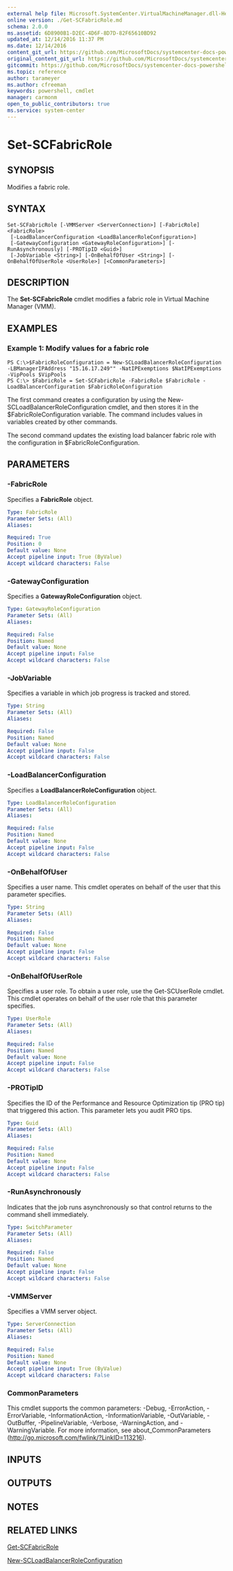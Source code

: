 ```yaml
---
external help file: Microsoft.SystemCenter.VirtualMachineManager.dll-Help.xml
online version: ./Get-SCFabricRole.md
schema: 2.0.0
ms.assetid: 6D8900B1-D2EC-4D6F-8D7D-82F65610BD92
updated_at: 12/14/2016 11:37 PM
ms.date: 12/14/2016
content_git_url: https://github.com/MicrosoftDocs/systemcenter-docs-powershell/blob/master/systemcenter-cmdlets/SystemCenter2016/VirtualMachineManager/v1/Set-SCFabricRole.md
original_content_git_url: https://github.com/MicrosoftDocs/systemcenter-docs-powershell/blob/master/systemcenter-cmdlets/SystemCenter2016/VirtualMachineManager/v1/Set-SCFabricRole.md
gitcommit: https://github.com/MicrosoftDocs/systemcenter-docs-powershell/blob/ddd0fefc9adaabb9394eb6c21b33370913d1830d/systemcenter-cmdlets/SystemCenter2016/VirtualMachineManager/v1/Set-SCFabricRole.md
ms.topic: reference
author: tarameyer
ms.author: cfreeman
keywords: powershell, cmdlet
manager: carmonm
open_to_public_contributors: true
ms.service: system-center
---
```


# Set-SCFabricRole

## SYNOPSIS
Modifies a fabric role.

## SYNTAX

```
Set-SCFabricRole [-VMMServer <ServerConnection>] [-FabricRole] <FabricRole>
 [-LoadBalancerConfiguration <LoadBalancerRoleConfiguration>]
 [-GatewayConfiguration <GatewayRoleConfiguration>] [-RunAsynchronously] [-PROTipID <Guid>]
 [-JobVariable <String>] [-OnBehalfOfUser <String>] [-OnBehalfOfUserRole <UserRole>] [<CommonParameters>]
```

## DESCRIPTION
The **Set-SCFabricRole** cmdlet modifies a fabric role in Virtual Machine Manager (VMM).

## EXAMPLES

### Example 1: Modify values for a fabric role
```
PS C:\>$FabricRoleConfiguration = New-SCLoadBalancerRoleConfiguration -LBManagerIPAddress "15.16.17.249"" -NatIPExemptions $NatIPExemptions -VipPools $VipPools
PS C:\> $FabricRole = Set-SCFabricRole -FabricRole $FabricRole -LoadBalancerConfiguration $FabricRoleConfiguration
```

The first command creates a configuration by using the New-SCLoadBalancerRoleConfiguration cmdlet, and then stores it in the $FabricRoleConfiguration variable.
The command includes values in variables created by other commands.

The second command updates the existing load balancer fabric role with the configuration in $FabricRoleConfiguration.

## PARAMETERS

### -FabricRole
Specifies a **FabricRole** object.

```yaml
Type: FabricRole
Parameter Sets: (All)
Aliases: 

Required: True
Position: 0
Default value: None
Accept pipeline input: True (ByValue)
Accept wildcard characters: False
```

### -GatewayConfiguration
Specifies a **GatewayRoleConfiguration** object.

```yaml
Type: GatewayRoleConfiguration
Parameter Sets: (All)
Aliases: 

Required: False
Position: Named
Default value: None
Accept pipeline input: False
Accept wildcard characters: False
```

### -JobVariable
Specifies a variable in which job progress is tracked and stored.

```yaml
Type: String
Parameter Sets: (All)
Aliases: 

Required: False
Position: Named
Default value: None
Accept pipeline input: False
Accept wildcard characters: False
```

### -LoadBalancerConfiguration
Specifies a **LoadBalancerRoleConfiguration** object.

```yaml
Type: LoadBalancerRoleConfiguration
Parameter Sets: (All)
Aliases: 

Required: False
Position: Named
Default value: None
Accept pipeline input: False
Accept wildcard characters: False
```

### -OnBehalfOfUser
Specifies a user name.
This cmdlet operates on behalf of the user that this parameter specifies.

```yaml
Type: String
Parameter Sets: (All)
Aliases: 

Required: False
Position: Named
Default value: None
Accept pipeline input: False
Accept wildcard characters: False
```

### -OnBehalfOfUserRole
Specifies a user role.
To obtain a user role, use the Get-SCUserRole cmdlet.
This cmdlet operates on behalf of the user role that this parameter specifies.

```yaml
Type: UserRole
Parameter Sets: (All)
Aliases: 

Required: False
Position: Named
Default value: None
Accept pipeline input: False
Accept wildcard characters: False
```

### -PROTipID
Specifies the ID of the Performance and Resource Optimization tip (PRO tip) that triggered this action.
This parameter lets you audit PRO tips.

```yaml
Type: Guid
Parameter Sets: (All)
Aliases: 

Required: False
Position: Named
Default value: None
Accept pipeline input: False
Accept wildcard characters: False
```

### -RunAsynchronously
Indicates that the job runs asynchronously so that control returns to the command shell immediately.

```yaml
Type: SwitchParameter
Parameter Sets: (All)
Aliases: 

Required: False
Position: Named
Default value: None
Accept pipeline input: False
Accept wildcard characters: False
```

### -VMMServer
Specifies a VMM server object.

```yaml
Type: ServerConnection
Parameter Sets: (All)
Aliases: 

Required: False
Position: Named
Default value: None
Accept pipeline input: True (ByValue)
Accept wildcard characters: False
```

### CommonParameters
This cmdlet supports the common parameters: -Debug, -ErrorAction, -ErrorVariable, -InformationAction, -InformationVariable, -OutVariable, -OutBuffer, -PipelineVariable, -Verbose, -WarningAction, and -WarningVariable. For more information, see about_CommonParameters (http://go.microsoft.com/fwlink/?LinkID=113216).

## INPUTS

## OUTPUTS

## NOTES

## RELATED LINKS

[Get-SCFabricRole](xref:SystemCenter2016/VirtualMachineManager/v1/Get-SCFabricRole.md)

[New-SCLoadBalancerRoleConfiguration](xref:SystemCenter2016/VirtualMachineManager/v1/New-SCLoadBalancerRoleConfiguration.md)

